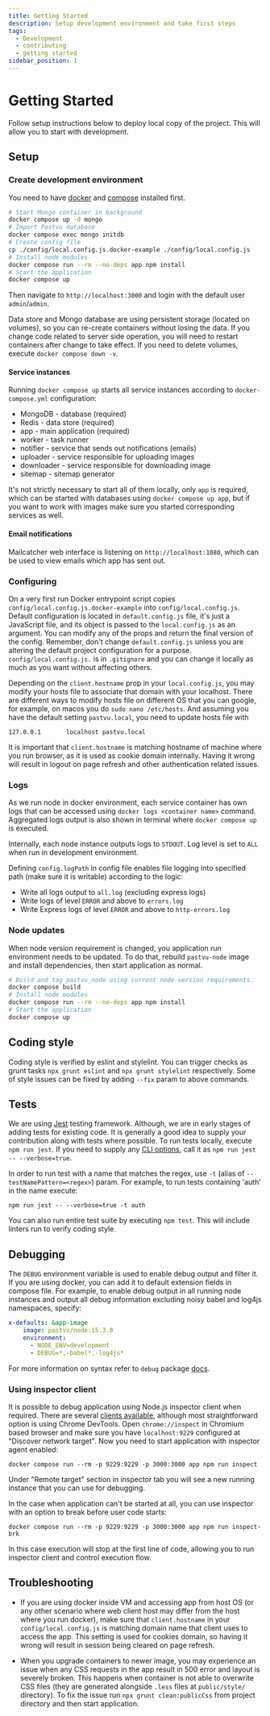 ```yaml
---
title: Getting Started
description: Setup development environment and take first steps
tags:
  - Development
  - contributing
  - getting started
sidebar_position: 1
---
```


# Getting Started

Follow setup instructions below to deploy local copy of the project. This will
allow you to start with development.

## Setup

### Create development environment

You need to have [docker](https://docs.docker.com/engine/install/) and [compose](https://docs.docker.com/compose/cli-command/) installed first.

```bash
# Start Mongo container in background
docker compose up -d mongo
# Import Pastvu database
docker compose exec mongo initdb
# Create config file
cp ./config/local.config.js.docker-example ./config/local.config.js
# Install node modules
docker compose run --rm --no-deps app npm install
# Start the application
docker compose up
```

Then navigate to `http://localhost:3000` and login with the default user `admin`/`admin`.

Data store and Mongo database are using persistent storage (located on volumes), so you can re-create containers without losing the data. If you change code related to server side operation, you will need to restart containers after change to take effect. If you need to delete volumes, execute `docker compose down -v`.

#### Service instances

Running `docker compose up` starts all service instances according to
`docker-compose.yml` configuration:

* MongoDB - database (required)
* Redis - data store (required)
* app - main application (required)
* worker - task runner
* notifier - service that sends out notifications (emails)
* uploader - service responsible for uploading images
* downloader - service responsible for downloading image
* sitemap - sitemap generator

It's not strictly necessary to start all of them locally, only `app` is
required, which can be started with databases using `docker compose up app`,
but if you want to work with images make sure you started corresponding services
as well.

#### Email notifications

Mailcatcher web interface is listening on `http://localhost:1080`, which can be used to view emails which app has sent out.

### Configuring

On a very first run Docker entrypoint script copies `config/local.config.js.docker-example` into `config/local.config.js`. Default configuration is located in `default.config.js` file, it's just a JavaScript file, and its object is passed to the `local.config.js` as an argument. You can modify any of the props and return the final version of the config. Remember, don't change `default.config.js` unless you are altering the default project configuration for a purpose. `config/local.config.js.` is in `.gitignore` and you can change it locally as much as you want without affecting others.

Depending on the `client.hostname` prop in your `local.config.js`, you may modify your hosts file to associate that domain with your localhost. There are different ways to modify hosts file on different OS that you can google, for example, on macos you do `sudo nano /etc/hosts`. And assuming you have the default setting `pastvu.local`, you need to update hosts file with
```
127.0.0.1       localhost pastvu.local
```
It is important that `client.hostname` is matching hostname of machine where you run browser, as it is used as cookie domain internally. Having it wrong will result in logout on page refresh and other authentication related issues.

### Logs

As we run node in docker environment, each service container has own logs that
can be accessed using `docker logs <container name>` command. Aggregated logs
output is also shown in terminal where `docker compose up` is executed.

Internally, each node instance outputs logs to `STDOUT`. Log level is set to `ALL` when run in development environment.

Defining `config.logPath` in config file enables file logging into specified path (make sure it is writable) according
to the logic:
- Write all logs output to `all.log` (excluding express logs)
- Write logs of level `ERROR` and above to `errors.log`
- Write Express logs of level `ERROR` and above to `http-errors.log`

### Node updates

When node version requirement is changed, you application run environment needs to be updated. To do
that, rebuild `pastvu-node` image and install dependencies, then start
application as normal.

```bash
# Build and tag pastvu_node using current node version requirements.
docker compose build
# Install node modules
docker compose run --rm --no-deps app npm install
# Start the application
docker compose up
```

## Coding style

Coding style is verified by eslint and stylelint. You can trigger checks as
grunt tasks `npx grunt eslint` and `npx grunt stylelint` respectively. Some of
style issues can be fixed by adding `--fix` param to above commands.

## Tests

We are using [Jest](https://jestjs.io/) testing framework. Although, we are in
early stages of adding tests for existing code. It is generally a good idea to
supply your contribution along with tests where possible. To run tests locally,
execute `npm run jest`. If you need to supply any [CLI
options](https://jestjs.io/docs/cli), call it as `npm run jest -- --verbose=true`.

In order to run test with a name that matches the regex, use `-t` (alias of
`--testNamePattern=<regex>`) param. For example, to run tests containing 'auth' in the name execute:

```
npm run jest -- --verbose=true -t auth
```

You can also run entire test suite by executing `npm test`. This will include
linters run to verify coding style.

## Debugging

The `DEBUG` environment variable is used to enable debug output and filter it.
If you are using docker, you can add it to default extension fields in compose
file. For example, to enable debug output in all running node instances and
output all debug information excluding noisy babel and log4js namespaces,
specify:

```yaml
x-defaults: &app-image
    image: pastvu/node:15.3.0
    environment:
      - NODE_ENV=development
      - DEBUG=*,-babel*,-log4js*
```

For more information on syntax refer to `debug` package
[docs](https://www.npmjs.com/package/debug#wildcards).

### Using inspector client

It is possible to debug application using Node.js inspector client when
required. There are several [clients
available](https://nodejs.org/en/docs/guides/debugging-getting-started/#inspector-clients),
although most straightforward option is using Chrome DevTools. Open
`chrome://inspect` in Chromium based browser and make sure you have
`localhost:9229` configured at "Discover network target". Now you need to start
application with inspector agent enabled:
```
docker compose run --rm -p 9229:9229 -p 3000:3000 app npm run inspect
```

Under "Remote target" section in inspector tab you will see a new running instance that you can use for debugging.

In the case when application can't be started at all, you can use inspector with an
option to break before user code starts:
```
docker compose run --rm -p 9229:9229 -p 3000:3000 app npm run inspect-brk
```

In this case execution will stop at the first line of code, allowing you to
run inspector client and control execution flow.

## Troubleshooting

* If you are using docker inside VM and accessing app from host OS (or any other scenario where web client host may differ from the host where you run docker), make sure that `client.hostname` in your `config/local.config.js` is matching domain name that client uses to access the app. This setting is used for cookies domain, so having it wrong will result in session being cleared on page refresh.

* When you upgrade containers to newer image, you may experience an issue when any CSS requests in the app result in 500 error and layout is severely broken. This happens when container is not able to overwrite CSS files (they are generated alongside `.less` files at `public/style/` directory). To fix the issue run `npx grunt clean:publicCss` from project directory and then start application.

